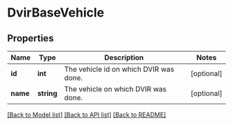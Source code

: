 # DvirBaseVehicle

## Properties
Name | Type | Description | Notes
------------ | ------------- | ------------- | -------------
**id** | **int** | The vehicle id on which DVIR was done. | [optional] 
**name** | **string** | The vehicle on which DVIR was done. | [optional] 

[[Back to Model list]](../README.md#documentation-for-models) [[Back to API list]](../README.md#documentation-for-api-endpoints) [[Back to README]](../README.md)


